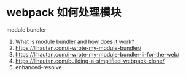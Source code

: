 # webpack 如何处理模块

module bundler

1. [What is module bundler and how does it work?](https://lihautan.com/what-is-module-bundler-and-how-does-it-work/)
1. https://lihautan.com/i-wrote-my-module-bundler/
1. https://lihautan.com/i-wrote-my-module-bundler-ii-for-the-web/
1. https://lihautan.com/building-a-simplified-webpack-clone/
1. enhanced-resolve
